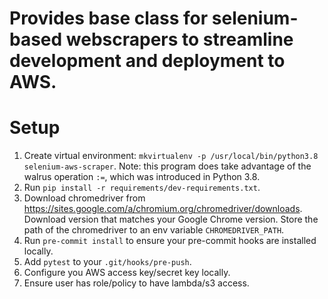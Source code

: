 # Provides base class for selenium-based webscrapers to streamline development and deployment to AWS.

# Setup
  1. Create virtual environment: `mkvirtualenv -p /usr/local/bin/python3.8 selenium-aws-scraper`. Note: this program does take advantage of the walrus operation `:=`, which was introduced in Python 3.8.
  2. Run `pip install -r requirements/dev-requirements.txt`.
  3. Download chromedriver from https://sites.google.com/a/chromium.org/chromedriver/downloads. Download version that matches your Google Chrome version. Store the path of the chromedriver to an env variable `CHROMEDRIVER_PATH`.
  4. Run `pre-commit install` to ensure your pre-commit hooks are installed locally.
  5. Add `pytest` to your `.git/hooks/pre-push`.
  4. Configure you AWS access key/secret key locally.
  4. Ensure user has role/policy to have lambda/s3 access.